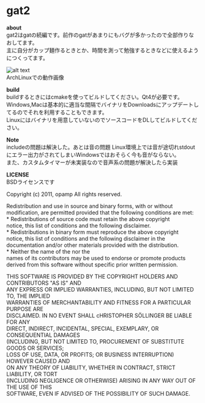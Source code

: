 gat2
====

**about**  
gat2はgatの続編です。前作のgatがあまりにもバグが多かったので全部作りなおしてます。  
主に自分がカップ麺作るときとか、時間を測って勉強するときなどに使えるようにつくってます。  


![alt text](https://dl-web.dropbox.com/get/Public/pictures/gat2/png/gat.png?w=ba566421)   
ArchLinuxでの動作画像


**build**  
buildするときにはcmakeを使ってビルドしてください。Qt4が必要です。  
Windows,Macは基本的に適当な間隔でバイナリをDownloadsにアップデートしてるのでそれを利用することもできます。  
Linuxにはバイナリを用意していないのでソースコードをDLしてビルドしてください。  

**Note**  
includeの問題は解決した。あとは音の問題 Linux環境上では音が途切れstdoutにエラー出力がされてしまいWindowsではおそらく今も音がならない。  
また、カスタムタイマーが未実装なので音声系の問題が解決したら実装


**LICENSE**  
BSDライセンスです


Copyright (c) 2011, opamp
All rights reserved.

Redistribution and use in source and binary forms, with or without  
modification, are permitted provided that the following conditions are met:  
    * Redistributions of source code must retain the above copyright  
      notice, this list of conditions and the following disclaimer.  
    * Redistributions in binary form must reproduce the above copyright  
      notice, this list of conditions and the following disclaimer in the  
      documentation and/or other materials provided with the distribution.  
    * Neither the name of the <organization> nor the  
      names of its contributors may be used to endorse or promote products  
      derived from this software without specific prior written permission.  
  
THIS SOFTWARE IS PROVIDED BY THE COPYRIGHT HOLDERS AND CONTRIBUTORS "AS IS" AND  
ANY EXPRESS OR IMPLIED WARRANTIES, INCLUDING, BUT NOT LIMITED TO, THE IMPLIED  
WARRANTIES OF MERCHANTABILITY AND FITNESS FOR A PARTICULAR PURPOSE ARE  
DISCLAIMED. IN NO EVENT SHALL cHRISTOPHER SÖLLINGER BE LIABLE FOR ANY  
DIRECT, INDIRECT, INCIDENTAL, SPECIAL, EXEMPLARY, OR CONSEQUENTIAL DAMAGES  
(INCLUDING, BUT NOT LIMITED TO, PROCUREMENT OF SUBSTITUTE GOODS OR SERVICES;  
LOSS OF USE, DATA, OR PROFITS; OR BUSINESS INTERRUPTION) HOWEVER CAUSED AND  
ON ANY THEORY OF LIABILITY, WHETHER IN CONTRACT, STRICT LIABILITY, OR TORT  
(INCLUDING NEGLIGENCE OR OTHERWISE) ARISING IN ANY WAY OUT OF THE USE OF THIS  
SOFTWARE, EVEN IF ADVISED OF THE POSSIBILITY OF SUCH DAMAGE.  

